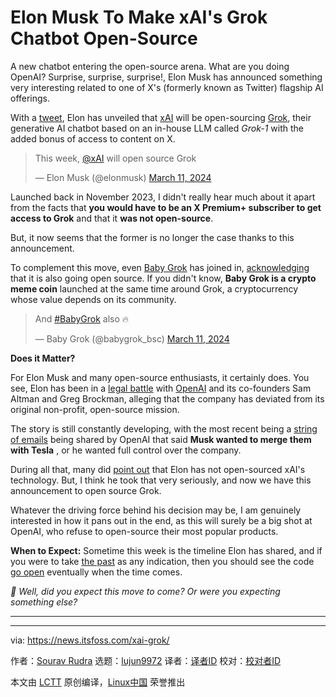 [#]: subject: "Elon Musk To Make xAI's Grok Chatbot Open-Source"
[#]: via: "https://news.itsfoss.com/xai-grok/"
[#]: author: "Sourav Rudra https://news.itsfoss.com/author/sourav/"
[#]: collector: "lujun9972/lctt-scripts-1705972010"
[#]: translator: " "
[#]: reviewer: " "
[#]: publisher: " "
[#]: url: " "

Elon Musk To Make xAI's Grok Chatbot Open-Source
======
A new chatbot entering the open-source arena. What are you doing OpenAI?
Surprise, surprise, surprise!, Elon Musk has announced something very interesting related to one of X's (formerly known as Twitter) flagship AI offerings.

With a [tweet][1], Elon has unveiled that [xAI][2] will be open-sourcing [Grok][3], their generative AI chatbot based on an in-house LLM called _Grok-1_ with the added bonus of access to content on X.

> This week, [@xAI][4] will open source Grok
>
> — Elon Musk (@elonmusk) [March 11, 2024][5]

Launched back in November 2023, I didn't really hear much about it apart from the facts that **you would have to be an X Premium+ subscriber to get access to Grok** and that it **was not open-source**.

But, it now seems that the former is no longer the case thanks to this announcement.

To complement this move, even [Baby Grok][6] has joined in, [acknowledging][7] that it is also going open source. If you didn't know, **Baby Grok is a crypto meme coin** launched at the same time around Grok, a cryptocurrency whose value depends on its community.

> And [#BabyGrok][8] also 🔥
>
> — Baby Grok (@babygrok_bsc) [March 11, 2024][9]

**Does it Matter?**

For Elon Musk and many open-source enthusiasts, it certainly does. You see, Elon has been in a [legal battle][10] with [OpenAI][11] and its co-founders Sam Altman and Greg Brockman, alleging that the company has deviated from its original non-profit, open-source mission.

The story is still constantly developing, with the most recent being a [string of emails][12] being shared by OpenAI that said **Musk wanted to merge them with Tesla** , or he wanted full control over the company.

During all that, many did [point out][13] that Elon has not open-sourced xAI's technology. But, I think he took that very seriously, and now we have this announcement to open source Grok.

Whatever the driving force behind his decision may be, I am genuinely interested in how it pans out in the end, as this will surely be a big shot at OpenAI, who refuse to open-source their most popular products.

**When to Expect:** Sometime this week is the timeline Elon has shared, and if you were to take [the past][14] as any indication, then you should see the code [go open][15] eventually when the time comes.

_💬 Well, did you expect this move to come? Or were you expecting something else?_

* * *

--------------------------------------------------------------------------------

via: https://news.itsfoss.com/xai-grok/

作者：[Sourav Rudra][a]
选题：[lujun9972][b]
译者：[译者ID](https://github.com/译者ID)
校对：[校对者ID](https://github.com/校对者ID)

本文由 [LCTT](https://github.com/LCTT/TranslateProject) 原创编译，[Linux中国](https://linux.cn/) 荣誉推出

[a]: https://news.itsfoss.com/author/sourav/
[b]: https://github.com/lujun9972
[1]: https://twitter.com/elonmusk/status/1767108624038449405
[2]: https://x.ai/
[3]: https://grok.x.ai/
[4]: https://twitter.com/xai?ref_src=twsrc%5Etfw
[5]: https://twitter.com/elonmusk/status/1767108624038449405?ref_src=twsrc%5Etfw
[6]: https://www.babygrok.ai/
[7]: https://twitter.com/babygrok_bsc/status/1767113784790061348
[8]: https://twitter.com/hashtag/BabyGrok?src=hash&ref_src=twsrc%5Etfw
[9]: https://twitter.com/babygrok_bsc/status/1767113784790061348?ref_src=twsrc%5Etfw
[10]: https://techcrunch.com/2024/03/01/elon-musk-openai-sam-altman-court/
[11]: https://openai.com/
[12]: https://openai.com/blog/openai-elon-musk
[13]: https://www.bloomberg.com/news/newsletters/2024-03-07/openai-had-to-raise-funding-because-musk-reneged-khosla-says
[14]: https://news.itsfoss.com/twitter-algorithm-open-source/
[15]: https://github.com/twitter/the-algorithm
